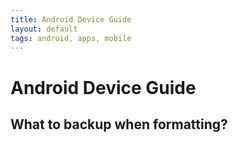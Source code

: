 ```yaml
---
title: Android Device Guide
layout: default
tags: android, apps, mobile
---
```


# Android Device Guide

## What to backup when formatting?

